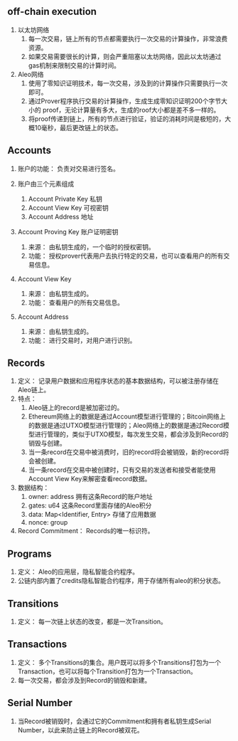## off-chain execution
1. 以太坊网络
   1. 每一次交易，链上所有的节点都需要执行一次交易的计算操作，非常浪费资源。
   2. 如果交易需要很长的计算，则会严重阻塞以太坊网络，因此以太坊通过gas机制来限制交易的计算时间。
2. Aleo网络
   1. 使用了零知识证明技术，每一次交易，涉及到的计算操作只需要执行一次即可。
   2. 通过Prover程序执行交易的计算操作，生成生成零知识证明200个字节大小的 proof，无论计算量有多大，生成的roof大小都是差不多一样的。
   3. 将proof传递到链上，所有的节点进行验证，验证的消耗时间是极短的，大概10毫秒，最后更改链上的状态。

## Accounts
1. 账户的功能： 负责对交易进行签名。

2. 账户由三个元素组成
    1. Account Private Key 私钥
    2. Account View Key 可视密钥
    3. Account Address 地址

3. Account Proving Key 账户证明密钥
    1. 来源： 由私钥生成的，一个临时的授权密钥。
    2. 功能： 授权prover代表用户去执行特定的交易，也可以查看用户的所有交易信息。

4. Account View Key
    1. 来源： 由私钥生成的。
    2. 功能： 查看用户的所有交易信息。

5. Account Address
    1. 来源： 由私钥生成的。
    2. 功能： 进行交易时，对用户进行识别。

## Records
1. 定义： 记录用户数据和应用程序状态的基本数据结构，可以被注册存储在Aleo链上。
2. 特点：
    1. Aleo链上的record是被加密过的。
    2. Ethereum网络上的数据是通过Account模型进行管理的；Bitcoin网络上的数据是通过UTXO模型进行管理的；Aleo网络上的数据是通过Record模型进行管理的，类似于UTXO模型，每次发生交易，都会涉及到Record的销毁与创建。
    3. 当一条record在交易中被消费时，旧的record将会被销毁，新的record将会被创建。
    4. 当一条record在交易中被创建时，只有交易的发送者和接受者能使用Account View Key来解密查看record数据。
3. 数据结构：
    1. owner: address  拥有这条Record的账户地址
    2. gates: u64  这条Record里面存储的Aleo积分
    3. data: Map<Identifier, Entry>  存储了应用数据
    4. nonce: group  
4. Record Commitment： Records的唯一标识符。

## Programs 
1. 定义： Aleo的应用层，隐私智能合约程序。
2. 公链内部内置了credits隐私智能合约程序，用于存储所有aleo的积分状态。

## Transitions 
1. 定义： 每一次链上状态的改变，都是一次Transition。

## Transactions 
   1. 定义： 多个Transitions的集合。用户既可以将多个Transitions打包为一个Transaction，也可以将每个Transition打包为一个Transaction。
   3. 每一次交易，都会涉及到Record的销毁和新建。

## Serial Number 
1.  当Record被销毁时，会通过它的Commitment和拥有者私钥生成Serial Number，以此来防止链上的Record被双花。